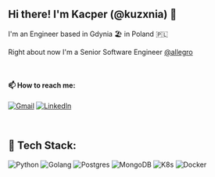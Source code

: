## Hi there! I'm Kacper (@kuzxnia) 👋
I'm an Engineer based in Gdynia 🏖️ in Poland 🇵🇱

Right about now I'm a Senior Software Engineer [@allegro](https://github.com/allegro)

</br>

#### 📫 How to reach me: 
[![Gmail](https://img.shields.io/badge/Gmail-D14836?style=for-the-badge&logo=gmail&logoColor=white)](mailto:kacper.kuzniarski@gmail.com) [![LinkedIn](https://img.shields.io/badge/LinkedIn-0077B5?style=for-the-badge&logo=linkedin&logoColor=white)](https://linkedin.com/in/kacperkuzniarski)

</br>

## 🔨 Tech Stack:

![Python](https://img.shields.io/badge/python-3670A0?style=for-the-badge&logo=python&logoColor=ffdd54) 
![Golang](https://img.shields.io/badge/go-%23323330.svg?style=for-the-badge&logo=go&logoColor=%23F7DF1E) 
![Postgres](https://img.shields.io/badge/postgres-%23316192.svg?style=for-the-badge&logo=postgresql&logoColor=white) 
![MongoDB](https://img.shields.io/badge/mongodb-F80000?style=for-the-badge&logo=mongodb&logoColor=white) 
![K8s](https://img.shields.io/badge/kubernetes-%23326ce5.svg?style=for-the-badge&logo=kubernetes&logoColor=white) 
![Docker](https://img.shields.io/badge/docker-%23326ce5.svg?style=for-the-badge&logo=docker&logoColor=white) 

